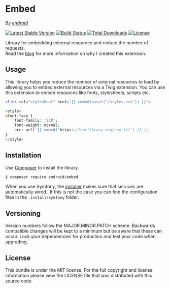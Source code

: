 # Embed

*By [endroid](https://endroid.nl/)*

[![Latest Stable Version](http://img.shields.io/packagist/v/endroid/embed.svg)](https://packagist.org/packages/endroid/embed)
[![Build Status](https://github.com/endroid/embed/workflows/CI/badge.svg)](https://github.com/endroid/embed/actions)
[![Total Downloads](http://img.shields.io/packagist/dt/endroid/embed.svg)](https://packagist.org/packages/endroid/embed)
[![License](http://img.shields.io/packagist/l/endroid/embed.svg)](https://packagist.org/packages/endroid/embed)

Library for embedding external resources and reduce the number of requests.<br />
Read the [blog](https://medium.com/@endroid/pdf-generation-in-symfony-3080702353b)
for more information on why I created this extension.

## Usage

This library helps you reduce the number of external resources to load by
allowing you to embed external resources via a Twig extension. You can use this
extension to embed resources like fonts, stylesheets, scripts etc.

```php
<link rel="stylesheet" href="{{ embed(asset('/styles.css')) }}">

<style>
@font-face {
    font-family: 'SCP';
    font-weight: normal;
    src: url('{{ embed('https://fontlibrary.org/scp.ttf') }}');
}
</style>
```

## Installation

Use [Composer](https://getcomposer.org/) to install the library.

``` bash
$ composer require endroid/embed
```

When you use Symfony, the [installer](https://github.com/endroid/installer)
makes sure that services are automatically wired.. If this is not the case you
can find the configuration files in the `.install/symfony` folder.

## Versioning

Version numbers follow the MAJOR.MINOR.PATCH scheme. Backwards compatible
changes will be kept to a minimum but be aware that these can occur. Lock
your dependencies for production and test your code when upgrading.

## License

This bundle is under the MIT license. For the full copyright and license
information please view the LICENSE file that was distributed with this source code.
